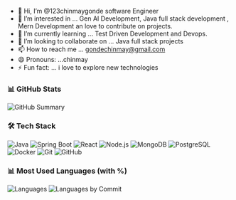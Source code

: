 - 👋 Hi, I’m @123chinmaygonde software Engineer
- 👀 I’m interested in ... Gen AI Development, Java full stack development , Mern Development an love to contribute on projects.
- 🌱 I’m currently learning ... Test Driven Development and Devops.
- 💞️ I’m looking to collaborate on ... Java full stack projects 
- 📫 How to reach me ... gondechinmay@gmail.com 
- 😄 Pronouns: ...chinmay
- ⚡ Fun fact: ... i love to explore new technologies

<!---
123chinmaygonde/123chinmaygonde is a ✨ special ✨ repository because its `README.md` (this file) appears on your GitHub profile.
You can click the Preview link to take a look at your changes.
--->

### 📊 GitHub Stats



![GitHub Summary](https://github-profile-summary-cards.vercel.app/api/cards/stats?username=123chinmaygonde&theme=tokyonight)

### 🛠 Tech Stack

![Java](https://img.shields.io/badge/Java-%23ED8B00.svg?style=for-the-badge&logo=java&logoColor=white)
![Spring Boot](https://img.shields.io/badge/SpringBoot-%236DB33F.svg?style=for-the-badge&logo=springboot&logoColor=white)
![React](https://img.shields.io/badge/React-%2320232a.svg?style=for-the-badge&logo=react&logoColor=%2361DAFB)
![Node.js](https://img.shields.io/badge/Node.js-43853D?style=for-the-badge&logo=node.js&logoColor=white)
![MongoDB](https://img.shields.io/badge/MongoDB-%234ea94b.svg?style=for-the-badge&logo=mongodb&logoColor=white)
![PostgreSQL](https://img.shields.io/badge/PostgreSQL-%23316192.svg?style=for-the-badge&logo=postgresql&logoColor=white)
![Docker](https://img.shields.io/badge/Docker-%230db7ed.svg?style=for-the-badge&logo=docker&logoColor=white)
![Git](https://img.shields.io/badge/Git-%23F05033.svg?style=for-the-badge&logo=git&logoColor=white)
![GitHub](https://img.shields.io/badge/GitHub-%23121011.svg?style=for-the-badge&logo=github&logoColor=white)

### 📊 Most Used Languages (with %)

![Languages](https://github-profile-summary-cards.vercel.app/api/cards/repos-per-language?username=123chinmaygonde&theme=tokyonight)
![Languages by Commit](https://github-profile-summary-cards.vercel.app/api/cards/most-commit-language?username=123chinmaygonde&theme=tokyonight)

